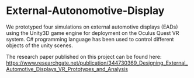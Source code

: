 # External-Autonomotive-Display
We prototyped four simulations on external automotive displays (EADs) using the Unity3D game engine for deployment on the Oculus Quest VR system. C# programming language has been used to control different objects of the unity scenes. 

The research paper published on this project can be found here: https://www.researchgate.net/publication/344730369_Designing_External_Automotive_Displays_VR_Prototypes_and_Analysis
